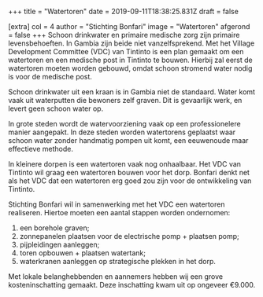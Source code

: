 +++
title = "Watertoren"
date = 2019-09-11T18:38:25.831Z
draft = false

[extra]
col = 4
author = "Stichting Bonfari"
image = "Watertoren"
afgerond = false
+++
Schoon drinkwater en primaire medische zorg zijn primaire levensbehoeften. In Gambia zijn beide niet vanzelfsprekend. Met het Village Development Committee (VDC) van Tintinto is een plan gemaakt om een watertoren en een medische post in Tintinto te bouwen. Hierbij zal eerst de watertoren moeten worden gebouwd, omdat schoon stromend water nodig is voor de medische post. 

Schoon drinkwater uit een kraan is in Gambia niet de standaard. Water komt vaak uit waterputten die bewoners zelf graven. Dit is gevaarlijk werk, en levert geen schoon water op.

In grote steden wordt de watervoorziening vaak op een professionelere manier aangepakt. In deze steden worden watertorens geplaatst waar schoon water zonder handmatig pompen uit komt, een eeuwenoude maar effectieve methode. 

In kleinere dorpen is een watertoren vaak nog onhaalbaar. Het VDC van Tintinto wil graag een watertoren bouwen voor het dorp. Bonfari denkt net als het VDC dat een watertoren erg goed zou zijn voor de ontwikkeling van Tintinto. 

Stichting Bonfari wil in samenwerking met het VDC een watertoren realiseren. Hiertoe moeten een aantal stappen worden ondernomen: 

1. een borehole graven;
2. zonnepanelen plaatsen voor de electrische pomp + plaatsen pomp; 
3. pijpleidingen aanleggen;
4. toren opbouwen + plaatsen watertank; 
5. waterkranen aanleggen op strategische plekken in het dorp. 

Met lokale belanghebbenden en aannemers hebben wij een grove kosteninschatting gemaakt. Deze inschatting kwam uit op ongeveer €9.000.